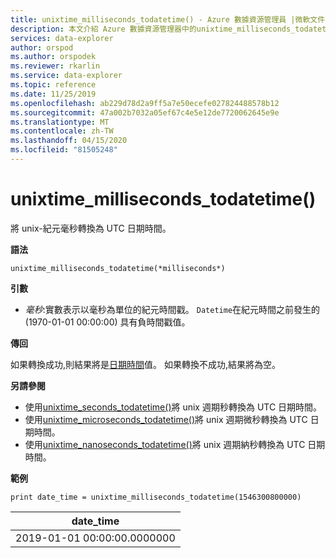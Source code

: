 ```yaml
---
title: unixtime_milliseconds_todatetime() - Azure 數據資源管理員 |微軟文件
description: 本文介紹 Azure 數據資源管理器中的unixtime_milliseconds_todatetime()。
services: data-explorer
author: orspod
ms.author: orspodek
ms.reviewer: rkarlin
ms.service: data-explorer
ms.topic: reference
ms.date: 11/25/2019
ms.openlocfilehash: ab229d78d2a9ff5a7e50ecefe027824488578b12
ms.sourcegitcommit: 47a002b7032a05ef67c4e5e12de7720062645e9e
ms.translationtype: MT
ms.contentlocale: zh-TW
ms.lasthandoff: 04/15/2020
ms.locfileid: "81505248"
---
```

# <a name="unixtime_milliseconds_todatetime"></a>unixtime_milliseconds_todatetime()

將 unix-紀元毫秒轉換為 UTC 日期時間。

**語法**

`unixtime_milliseconds_todatetime(*milliseconds*)`

**引數**

* *毫秒*:實數表示以毫秒為單位的紀元時間戳。 `Datetime`在紀元時間之前發生的 (1970-01-01 00:00:00) 具有負時間戳值。

**傳回**

如果轉換成功,則結果將是[日期時間](./scalar-data-types/datetime.md)值。 如果轉換不成功,結果將為空。

**另請參閱**

* 使用[unixtime_seconds_todatetime()](unixtime-seconds-todatetimefunction.md)將 unix 週期秒轉換為 UTC 日期時間。
* 使用[unixtime_microseconds_todatetime()](unixtime-microseconds-todatetimefunction.md)將 unix 週期微秒轉換為 UTC 日期時間。
* 使用[unixtime_nanoseconds_todatetime()](unixtime-nanoseconds-todatetimefunction.md)將 unix 週期納秒轉換為 UTC 日期時間。

**範例**

```kusto
print date_time = unixtime_milliseconds_todatetime(1546300800000)
```

|date_time|
|---|
|2019-01-01 00:00:00.0000000|